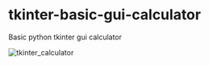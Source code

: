 # tkinter-basic-gui-calculator

Basic python tkinter gui calculator

![tkinter_calculator](https://user-images.githubusercontent.com/86795519/126874112-418e5330-d257-4358-8c2b-ff43291c32b3.PNG)
